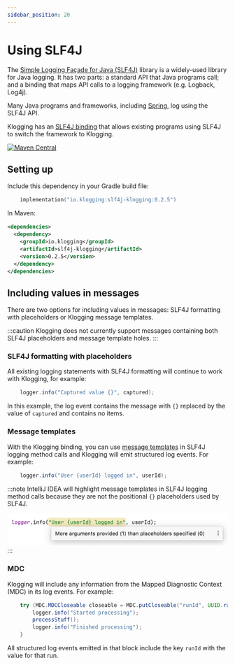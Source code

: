 ```yaml
---
sidebar_position: 20
---
```


# Using SLF4J

The [Simple Logging Façade for Java (SLF4J)](http://www.slf4j.org/) library is a widely-used
library for Java logging. It has two parts: a standard API that Java programs call; and a binding
that maps API calls to a logging framework (e.g. Logback, Log4j).

Many Java programs and frameworks, including [Spring](https://spring.io/), log using the
SLF4J API.

Klogging has an [SLF4J binding](https://github.com/klogging/slf4j-klogging)
that allows existing programs using SLF4J to switch the framework to Klogging.

[![Maven Central](https://img.shields.io/maven-central/v/io.klogging/slf4j-klogging.svg?label=maven%20central)](https://search.maven.org/search?q=g:%22io.klogging%22%20AND%20a:%22slf4j-klogging%22)

## Setting up

Include this dependency in your Gradle build file:

```kotlin
    implementation("io.klogging:slf4j-klogging:0.2.5")
```

In Maven:

```xml
<dependencies>
  <dependency>
    <groupId>io.klogging</groupId>
    <artifactId>slf4j-klogging</artifactId>
    <version>0.2.5</version>
  </dependency>
</dependencies>
```

## Including values in messages

There are two options for including values in messages: SLF4J formatting with placeholders or
Klogging message templates.

:::caution
Klogging does not currently support messages containing both SLF4J placeholders and message
template holes.
:::

### SLF4J formatting with placeholders

All existing logging statements with SLF4J formatting will continue to work with Klogging,
for example:

```java
    logger.info("Captured value {}", captured);
```

In this example, the log event contains the message with `{}` replaced by the value of
`captured` and contains no items.

### Message templates

With the Klogging binding, you can use [message templates](../concepts/message-templates)
in SLF4J logging method calls and Klogging will emit structured log events. For example:

```java
    logger.info("User {userId} logged in", userId);
```

:::note
IntelliJ IDEA will highlight message templates in SLF4J logging method calls because
they are not the positional `{}` placeholders used by SLF4J.

![IntelliJ highlight message for message template](../../static/img/slf4j-intellij-message.png)
:::

### MDC

Klogging will include any information from the Mapped Diagnostic Context (MDC)
in its log events. For example:

```java
    try (MDC.MDCCloseable closeable = MDC.putCloseable("runId", UUID.randomUUID().toString())) {
        logger.info("Started processing");
        processStuff();
        logger.info("Finished processing");
    }
```

All structured log events emitted in that block include the key `runId`
with the value for that run.
